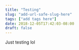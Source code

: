 ```yaml
---
title: "Testing"
slug: "add-url-safe-slug-here"
tags: ["add tags here"]
date: 2018-12-05T17:42:03-08:00
draft: false
---
```



Just testing lol
